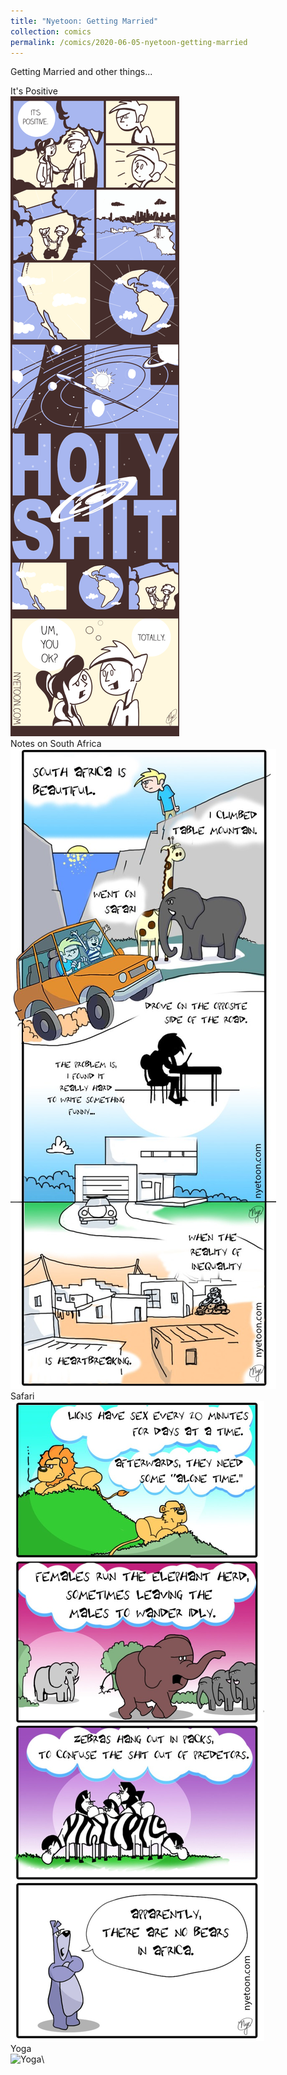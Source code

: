 ```yaml
---
title: "Nyetoon: Getting Married"
collection: comics
permalink: /comics/2020-06-05-nyetoon-getting-married
---
```

Getting Married and other things...

It's Positive\
![It's Positive](../images/comics/nyetoon/Nyetoon_itspositive02.png)\
Notes on South Africa\
![Notes on South Africa](../images/comics/nyetoon/NYETOON_NotesonSA_02.jpg)\
Safari\
![Safari](../images/comics/nyetoon/NYETOON_safari_01.jpg)\
Yoga\
![Yoga](../images/comics/nyetoon/Nyetoon_Yoga01-scaled.jpg)\
